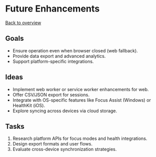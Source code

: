 # Future Enhancements

[Back to overview](../AGENTS.md)

## Goals
- Ensure operation even when browser closed (web fallback).
- Provide data export and advanced analytics.
- Support platform-specific integrations.

## Ideas
- Implement web worker or service worker enhancements for web.
- Offer CSV/JSON export for sessions.
- Integrate with OS-specific features like Focus Assist (Windows) or HealthKit (iOS).
- Explore syncing across devices via cloud storage.

## Tasks
1. Research platform APIs for focus modes and health integrations.
2. Design export formats and user flows.
3. Evaluate cross-device synchronization strategies.
